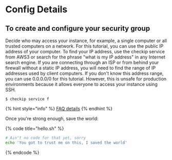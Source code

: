 # Config Details

## To create and configure your security group

 Decide who may access your instance, for example, a single computer or all trusted computers on a network. For this tutorial, you can use the public IP address of your computer. To find your IP address, use the checkip service from AWS3 or search for the phrase "what is my IP address" in any Internet search engine. If you are connecting through an ISP or from behind your firewall without a static IP address, you will need to find the range of IP addresses used by client computers. If you don't know this address range, you can use 0.0.0.0/0 for this tutorial. However, this is unsafe for production environments because it allows everyone to access your instance using SSH.

```
$ checkip service f
```

{% hint style="info" %}
[FAQ details](../../../../aws-common-config-tasks/faq.md#what-is-a-security-group-for-ec-2) 
{% endhint %}



Once you're strong enough, save the world:

{% code title="hello.sh" %}
```bash
# Ain't no code for that yet, sorry
echo 'You got to trust me on this, I saved the world'
```
{% endcode %}




